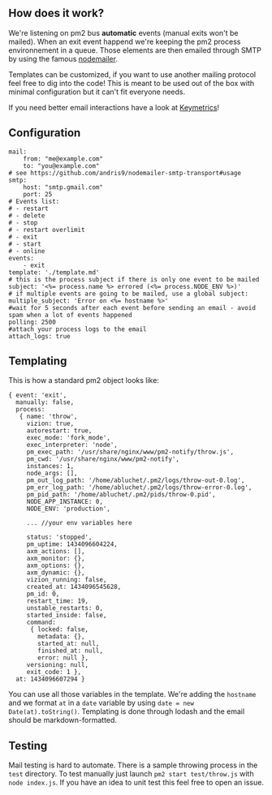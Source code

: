 ## How does it work?

We're listening on pm2 bus **automatic** events (manual exits won't be mailed). When an exit event happend we're keeping the pm2 process environnement in a queue. Those elements are then emailed through SMTP by using the famous [nodemailer](https://github.com/nodemailer/nodemailer).

Templates can be customized, if you want to use another mailing protocol feel free to dig into the code! This is meant to be used out of the box with minimal configuration but it can't fit everyone needs.

If you need better email interactions have a look at [Keymetrics](https://keymetrics.io/)!

## Configuration

```
mail:
    from: "me@example.com"
    to: "you@example.com"
# see https://github.com/andris9/nodemailer-smtp-transport#usage
smtp:
    host: "smtp.gmail.com"
    port: 25
# Events list:
# - restart
# - delete
# - stop
# - restart overlimit
# - exit
# - start
# - online
events:
    - exit
template: './template.md'
# this is the process subject if there is only one event to be mailed
subject: '<%= process.name %> errored (<%= process.NODE_ENV %>)'
# if multiple events are going to be mailed, use a global subject:
multiple_subject: 'Error on <%= hostname %>'
#wait for 5 seconds after each event before sending an email - avoid spam when a lot of events happened
polling: 2500 
#attach your process logs to the email
attach_logs: true 
```

## Templating

This is how a standard pm2 object looks like:

```
{ event: 'exit',
  manually: false,
  process:
   { name: 'throw',
     vizion: true,
     autorestart: true,
     exec_mode: 'fork_mode',
     exec_interpreter: 'node',
     pm_exec_path: '/usr/share/nginx/www/pm2-notify/throw.js',
     pm_cwd: '/usr/share/nginx/www/pm2-notify',
     instances: 1,
     node_args: [],
     pm_out_log_path: '/home/abluchet/.pm2/logs/throw-out-0.log',
     pm_err_log_path: '/home/abluchet/.pm2/logs/throw-error-0.log',
     pm_pid_path: '/home/abluchet/.pm2/pids/throw-0.pid',
     NODE_APP_INSTANCE: 0,
     NODE_ENV: 'production',

     ... //your env variables here

     status: 'stopped',
     pm_uptime: 1434096604224,
     axm_actions: [],
     axm_monitor: {},
     axm_options: {},
     axm_dynamic: {},
     vizion_running: false,
     created_at: 1434096545628,
     pm_id: 0,
     restart_time: 19,
     unstable_restarts: 0,
     started_inside: false,
     command:
      { locked: false,
        metadata: {},
        started_at: null,
        finished_at: null,
        error: null },
     versioning: null,
     exit_code: 1 },
  at: 1434096607294 }
```

You can use all those variables in the template. We're adding the `hostname` and we format `at` in a `date` variable by using `date = new Date(at).toString()`.
Templating is done through lodash and the email should be markdown-formatted.

## Testing

Mail testing is hard to automate. There is a sample throwing process in the `test` directory. To test manually just launch `pm2 start test/throw.js` with `node index.js`.
If you have an idea to unit test this feel free to open an issue.
